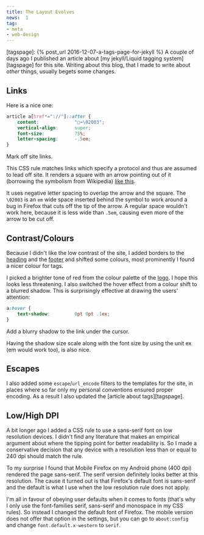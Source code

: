 ```yaml
---
title: The Layout Evolves
news:  1
tag:
- meta
- web-design
---
```


[tagspage]: {% post_url 2016-12-07-a-tags-page-for-jekyll %}
A couple of days ago I published an article about
[my jekyll/Liquid tagging system][tagspage] for this site. Writing
about this blog, that I made to write about *other* things, usually
begets some changes.

Links
-----

Here is a nice one:

~~~ css
article a[href*="://"]::after {
	content:             "□➟\02003";
	vertical-align:      super;
	font-size:           75%;
	letter-spacing:      -.5em;
}
~~~
Mark off site links.

This CSS rule matches links which specify a protocol and thus are
assumed to lead off site. It renders a square with an arrow pointing
out of it (borrowing the symbolism from Wikipedia)
[like this](https://www.freebsd.org).

It uses negative letter spacing to overlap the arrow and the square.
The `\02003` is an `em` wide space inserted behind the symbol to
work around a bug in Firefox that cuts off the tip of the arrow. A
regular space wouldn't work here, because it is less wide than `.5em`,
causing even more of the arrow to be cut off.

Contrast/Colours
----------------

Because I didn't like the low contrast of the site, I added borders
to the [heading](#) and the [footer](#footer) and shifted some colours,
most prominently I found a nicer colour for tags.

I picked a brighter tone of red from the colour palette of the
[logo](/img/logo.svg). I hope this looks less threatening. I also
switched the hover effect from a colour shift to a blurred shadow.
This is surprisingly effective at drawing the users' attention:

~~~ css
a:hover {
	text-shadow:         0pt 0pt .1ex;
}
~~~
Add a blurry shadow to the link under the cursor.

Having the shadow size scale along with the font size by using the
unit ex (em would work too), is also nice.

Escapes
-------

I also added some `escape`/`url_encode` filters to the templates
for the site, in places where so far only my personal conventions
ensured proper encoding. As a result I also updated the
[article about tags][tagspage].

Low/High DPI
------------

A bit longer ago I added a CSS rule to use a sans-serif font on low
resolution devices. I didn't find any literature that makes an empirical
argument about where the tipping point for better readability is.
So I made a conservative decision that any device with a resolution
less than or equal to 240 dpi should match the rule.

To my surprise I found that Mobile Firefox on my Android phone (400 dpi)
rendered the page sans-serif. The serif version definitely looks
better at this resolution. The cause it turned out is that Firefox's
default font is sans-serif and the default is what I use when the
low resolution rule does not apply.

I'm all in favour of obeying user defaults when it comes to fonts
(that's why I only use the font-families serif, sans-serif and monospace
in my CSS rules). So instead I changed the default font of Firefox.
The mobile version does not offer that option in the settings, but
you can go to `about:config` and change `font.default.x-western` to
`serif`.
